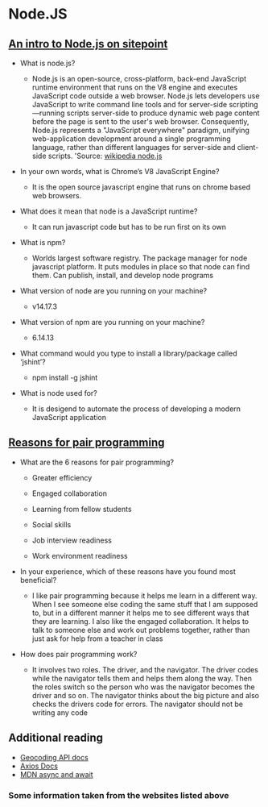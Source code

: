 # Node.JS

## [An intro to Node.js on sitepoint](https://www.sitepoint.com/an-introduction-to-node-js/)

* What is node.js?

  * Node.js is an open-source, cross-platform, back-end JavaScript runtime environment that runs on the V8 engine and executes JavaScript code outside a web browser. Node.js lets developers use JavaScript to write command line tools and for server-side scripting—running scripts server-side to produce dynamic web page content before the page is sent to the user's web browser. Consequently, Node.js represents a "JavaScript everywhere" paradigm, unifying web-application development around a single programming language, rather than different languages for server-side and client-side scripts. 'Source: [wikipedia node.js](https://en.wikipedia.org/wiki/Node.js)

* In your own words, what is Chrome’s V8 JavaScript Engine?

  * It is the open source javascript engine that runs on chrome based web browsers.

* What does it mean that node is a JavaScript runtime?

  * It can run javascript code but has to be run first on its own

* What is npm?

  * Worlds largest software registry. The package manager for node javascript platform. It puts modules in place so that node can find them. Can publish, install, and develop node programs

* What version of node are you running on your machine?

  * v14.17.3

* What version of npm are you running on your machine?

  * 6.14.13

* What command would you type to install a library/package called ‘jshint’?

  * npm install -g jshint

* What is node used for?

  * It is desigend to automate the process of developing a modern JavaScript application

## [Reasons for pair programming](https://www.codefellows.org/blog/6-reasons-for-pair-programming/)

* What are the 6 reasons for pair programming?

  * Greater efficiency

  * Engaged collaboration

  * Learning from fellow students

  * Social skills

  * Job interview readiness

  * Work environment readiness
  
* In your experience, which of these reasons have you found most beneficial?

  * I like pair programming because it helps me learn in a different way. When I see someone else coding the same stuff that I am supposed to, but in a different manner it helps me to see different ways that they are learning. I also like the engaged collaboration. It helps to talk to someone else and work out problems together, rather than just ask for help from a teacher in class

* How does pair programming work?

  * It involves two roles. The driver, and the navigator. The driver codes while the navigator tells them and helps them along the way. Then the roles switch so the person who was the navigator becomes the driver and so on. The navigator thinks about the big picture and also checks the drivers code for errors. The navigator should not be writing any code

## Additional reading

* [Geocoding API docs](https://locationiq.com/)
* [Axios Docs](https://www.npmjs.com/package/axios)
* [MDN async and await](https://www.npmjs.com/package/axios)

### Some information taken from the websites listed above
